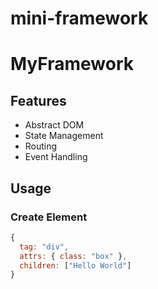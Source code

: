 # mini-framework
# MyFramework

## Features
- Abstract DOM
- State Management
- Routing
- Event Handling

## Usage

### Create Element
```js
{
  tag: "div",
  attrs: { class: "box" },
  children: ["Hello World"]
}
